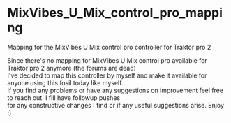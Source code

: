 # MixVibes_U_Mix_control_pro_mapping
Mapping for the MixVibes U Mix control pro controller for Traktor pro 2

Since there's no mapping for MixVibes U Mix control pro available for Traktor pro 2 anymore (the forums are dead)<br>
I've decided to map this controller by myself and make it available for anyone using this fosil today like myself.<br>
If you find any problems or have any suggestions on improvement feel free to reach out. I fill have followup pushes<br>
for any constructive changes I find or if any useful suggestions arise. Enjoy :)
